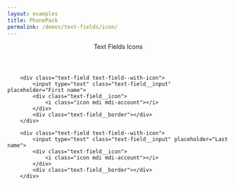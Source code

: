 ```yaml
---
layout: examples
title: PhonePack
permalink: /demos/text-fields/icon/
---
```


<header class="header header--shadow bg-indigo text-white">
      <div class="header__title">Text Fields Icons</div>
</header>
    
<section class="content has-header">
        
    	<div class="text-field text-field--with-icon">
        	<input type="text" class="text-field__input" placeholder="First name">
            <div class="text-field__icon">
        	    <i class="icon mdi mdi-account"></i>
        	</div>
        	<div class="text-field__border"></div>
        </div>
        
        <div class="text-field text-field--with-icon">
        	<input type="text" class="text-field__input" placeholder="Last name">
            <div class="text-field__icon">
        	    <i class="icon mdi mdi-account"></i>
        	</div>
        	<div class="text-field__border"></div>
        </div>
       
</section>
  
